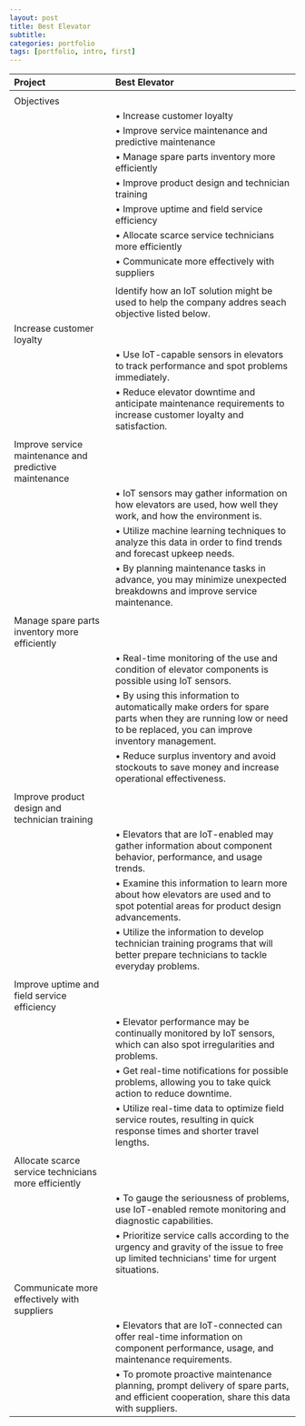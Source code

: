 ```yaml
---
layout: post
title: Best Elevator
subtitle: 
categories: portfolio
tags: [portfolio, intro, first]
---
```


|Project	|Best Elevator|	
|:-----------|:-----------|
|                         |                           |
|Objectives               |
|                         |• Increase customer loyalty|
|                         |• Improve service maintenance and predictive maintenance|
|                         |• Manage spare parts inventory more efficiently|
|                         |• Improve product design and technician training|
|                         |• Improve uptime and field service efficiency|
|                         |• Allocate scarce service technicians more efficiently|
|                         |• Communicate more effectively with suppliers|
|                         |               |
|                         |Identify how an IoT solution might be used to help the company addres seach objective listed below.                                                             |
|Increase customer loyalty|               |
|                         |• Use IoT-capable sensors in elevators to track performance and spot problems immediately.                                                                      |
|                         |• Reduce elevator downtime and anticipate maintenance requirements to increase customer loyalty and satisfaction.                                               |
|                         |               |
|Improve service maintenance and predictive maintenance|               |        |
|                         |• IoT sensors may gather information on how elevators are used, how well they work, and how the environment is.                                                 |
|                         |• Utilize machine learning techniques to analyze this data in order to find trends and forecast upkeep needs.                                                   |
|                         |• By planning maintenance tasks in advance, you may minimize unexpected breakdowns and improve service maintenance.                                             |
|                         |               |
|Manage spare parts inventory more efficiently|            |                    |                 
|                         |• Real-time monitoring of the use and condition of elevator components is possible using IoT sensors.                                                           |
|                         |• By using this information to automatically make orders for spare parts when they are running low or need to be replaced, you can improve inventory management.|
|                         |• Reduce surplus inventory and avoid stockouts to save money and increase operational effectiveness.                                                            |
|                         |               |
|Improve product design and technician training|           |                    |
|                         |• Elevators that are IoT-enabled may gather information about component behavior, performance, and usage trends.                                                |
|                         |• Examine this information to learn more about how elevators are used and to spot potential areas for product design advancements.                              |
|                         |• Utilize the information to develop technician training programs that will better prepare technicians to tackle everyday problems.                             |
|                         |               |
|Improve uptime and field service efficiency|              |                    |
|                         |• Elevator performance may be continually monitored by IoT sensors, which can also spot irregularities and problems.                                            |
|                         |• Get real-time notifications for possible problems, allowing you to take quick action to reduce downtime.                                                      |
|                         |• Utilize real-time data to optimize field service routes, resulting in quick response times and shorter travel lengths.                                        |
|                         |               |
|Allocate scarce service technicians more efficiently|     |                    |
|                         |• To gauge the seriousness of problems, use IoT-enabled remote monitoring and diagnostic capabilities.                                                          |
|                         |• Prioritize service calls according to the urgency and gravity of the issue to free up limited technicians' time for urgent situations.                        |
|                         |               |
|Communicate more effectively with suppliers|              |                    |
|                         |• Elevators that are IoT-connected can offer real-time information on component performance, usage, and maintenance requirements.                               |
|                         |• To promote proactive maintenance planning, prompt delivery of spare parts, and efficient cooperation, share this data with suppliers.                         |
